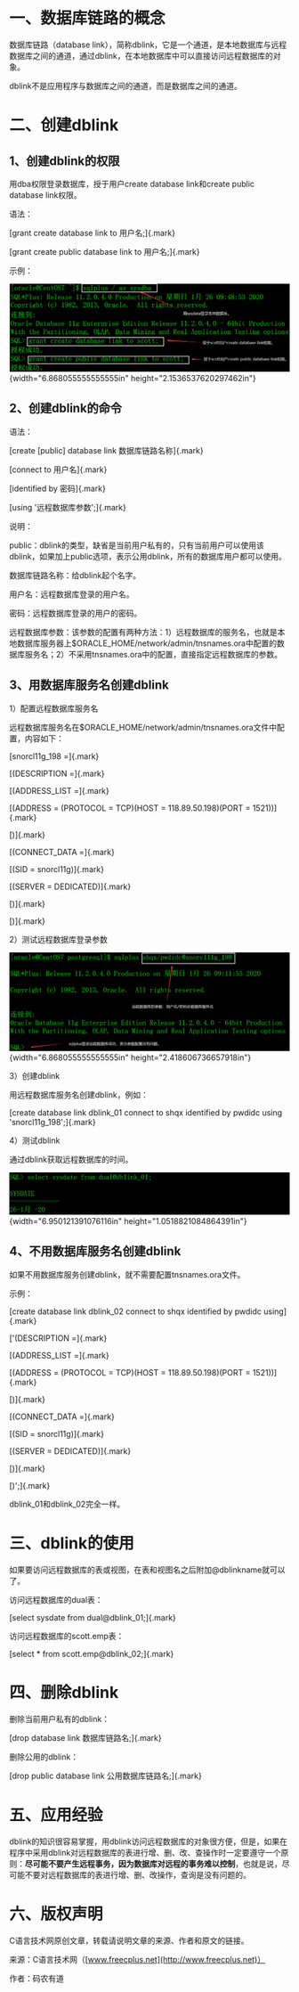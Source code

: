 # 一、数据库链路的概念

数据库链路（database
link），简称dblink，它是一个通道，是本地数据库与远程数据库之间的通道，通过dblink，在本地数据库中可以直接访问远程数据库的对象。

dblink不是应用程序与数据库之间的通道，而是数据库之间的通道。

# 二、创建dblink

## 1、创建dblink的权限

用dba权限登录数据库，授于用户create database link和create public
database link权限。

语法：

[grant create database link to 用户名;]{.mark}

[grant create public database link to 用户名;]{.mark}

示例：

![](/images/207/media/image1.png){width="6.868055555555555in"
height="2.1536537620297462in"}

## 2、创建dblink的命令

语法：

[create \[public\] database link 数据库链路名称]{.mark}

[connect to 用户名]{.mark}

[identified by 密码]{.mark}

[using \'远程数据库参数\';]{.mark}

说明：

public：dblink的类型，缺省是当前用户私有的，只有当前用户可以使用该dblink，如果加上public选项，表示公用dblink，所有的数据库用户都可以使用。

数据库链路名称：给dblink起个名字。

用户名：远程数据库登录的用户名。

密码：远程数据库登录的用户的密码。

远程数据库参数：该参数的配置有两种方法：1）远程数据库的服务名，也就是本地数据库服务器上\$ORACLE_HOME/network/admin/tnsnames.ora中配置的数据库服务名；2）不采用tnsnames.ora中的配置，直接指定远程数据库的参数。

## 3、用数据库服务名创建dblink

1）配置远程数据库服务名

远程数据库服务名在\$ORACLE_HOME/network/admin/tnsnames.ora文件中配置，内容如下：

[snorcl11g_198 =]{.mark}

[(DESCRIPTION =]{.mark}

[(ADDRESS_LIST =]{.mark}

[(ADDRESS = (PROTOCOL = TCP)(HOST = 118.89.50.198)(PORT = 1521))]{.mark}

[)]{.mark}

[(CONNECT_DATA =]{.mark}

[(SID = snorcl11g)]{.mark}

[(SERVER = DEDICATED)]{.mark}

[)]{.mark}

[)]{.mark}

2）测试远程数据库登录参数

![](/images/207/media/image2.png){width="6.868055555555555in"
height="2.418606736657918in"}

3）创建dblink

用远程数据库服务名创建dblink，例如：

[create database link dblink_01 connect to shqx identified by pwdidc
using \'snorcl11g_198\';]{.mark}

4）测试dblink

通过dblink获取远程数据库的时间。

![](/images/207/media/image3.png){width="6.950121391076116in"
height="1.0518821084864391in"}

## 4、不用数据库服务名创建dblink

如果不用数据库服务创建dblink，就不需要配置tnsnames.ora文件。

示例：

[create database link dblink_02 connect to shqx identified by pwdidc
using]{.mark}

[\'(DESCRIPTION =]{.mark}

[(ADDRESS_LIST =]{.mark}

[(ADDRESS = (PROTOCOL = TCP)(HOST = 118.89.50.198)(PORT = 1521))]{.mark}

[)]{.mark}

[(CONNECT_DATA =]{.mark}

[(SID = snorcl11g)]{.mark}

[(SERVER = DEDICATED)]{.mark}

[)]{.mark}

[)\';]{.mark}

dblink_01和dblink_02完全一样。

# 三、dblink的使用

如果要访问远程数据库的表或视图，在表和视图名之后附加@dblinkname就可以了。

访问远程数据库的dual表：

[select sysdate from dual@dblink_01;]{.mark}

访问远程数据库的scott.emp表：

[select \* from scott.emp@dblink_02;]{.mark}

# 四、删除dblink

删除当前用户私有的dblink：

[drop database link 数据库链路名;]{.mark}

删除公用的dblink：

[drop public database link 公用数据库链路名;]{.mark}

# 五、应用经验

dblink的知识很容易掌握，用dblink访问远程数据库的对象很方便，但是，如果在程序中采用dblink对远程数据库的表进行增、删、改、查操作时一定要遵守一个原则：**尽可能不要产生远程事务，因为数据库对远程的事务难以控制**，也就是说，尽可能不要对远程数据库的表进行增、删、改操作，查询是没有问题的。

# 六、版权声明

C语言技术网原创文章，转载请说明文章的来源、作者和原文的链接。

来源：C语言技术网（[www.freecplus.net](http://www.freecplus.net)）

作者：码农有道

